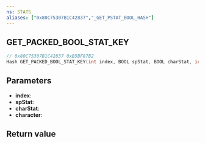 ```yaml
---
ns: STATS
aliases: ["0x80C75307B1C42837","_GET_PSTAT_BOOL_HASH"]
---
```

## GET_PACKED_BOOL_STAT_KEY

```c
// 0x80C75307B1C42837 0xB5BF87B2
Hash GET_PACKED_BOOL_STAT_KEY(int index, BOOL spStat, BOOL charStat, int character);
```


## Parameters
* **index**: 
* **spStat**: 
* **charStat**: 
* **character**: 

## Return value
